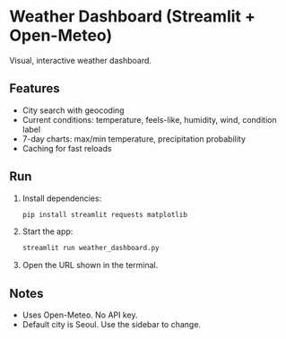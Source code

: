 
# Weather Dashboard (Streamlit + Open-Meteo)

Visual, interactive weather dashboard.

## Features
- City search with geocoding
- Current conditions: temperature, feels-like, humidity, wind, condition label
- 7-day charts: max/min temperature, precipitation probability
- Caching for fast reloads

## Run
1) Install dependencies:
   ```bash
   pip install streamlit requests matplotlib
   ```
2) Start the app:
   ```bash
   streamlit run weather_dashboard.py
   ```
3) Open the URL shown in the terminal.

## Notes
- Uses Open-Meteo. No API key.
- Default city is Seoul. Use the sidebar to change.
